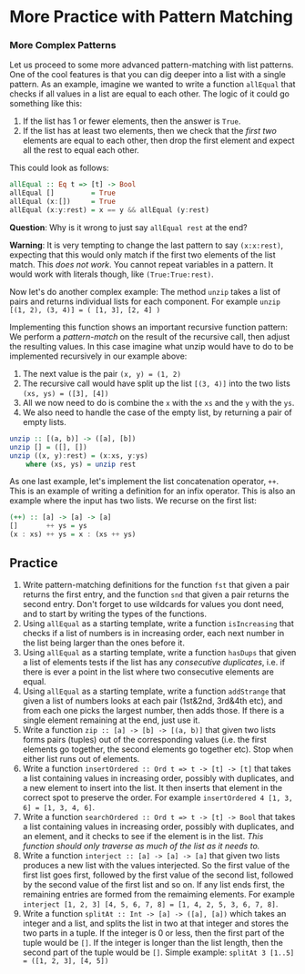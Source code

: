 # More Practice with Pattern Matching

### More Complex Patterns

Let us proceed to some more advanced pattern-matching with list patterns. One of the cool features is that you can dig deeper into a list with a single pattern. As an example, imagine we wanted to write a function `allEqual` that checks if all values in a list are equal to each other. The logic of it could go something like this:

1. If the list has 1 or fewer elements, then the answer is `True`.
2. If the list has at least two elements, then we check that the *first two* elements are equal to each other, then drop the first element and expect all the rest to equal each other.

This could look as follows:
```haskell
allEqual :: Eq t => [t] -> Bool
allEqual []         = True
allEqual (x:[])     = True
allEqual (x:y:rest) = x == y && allEqual (y:rest)
```
**Question**: Why is it wrong to just say `allEqual rest` at the end?

**Warning**: It is very tempting to change the last pattern to say `(x:x:rest)`, expecting that this would only match if the first two elements of the list match. This *does not work*. You cannot repeat variables in a pattern. It would work with literals though, like `(True:True:rest)`.

Now let's do another complex example: The method `unzip` takes a list of pairs and returns individual lists for each component. For example `unzip [(1, 2), (3, 4)] = ( [1, 3], [2, 4] )`

Implementing this function shows an important recursive function pattern: We perform a *pattern-match* on the result of the recursive call, then adjust the resulting values. In this case imagine what unzip would have to do to be implemented recursively in our example above:

1. The next value is the pair `(x, y) = (1, 2)`
2. The recursive call would have split up the list `[(3, 4)]` into the two lists `(xs, ys) = ([3], [4])`
3. All we now need to do is combine the `x` with the `xs` and the `y` with the `ys`.
4. We also need to handle the case of the empty list, by returning a pair of empty lists.

```haskell
unzip :: [(a, b)] -> ([a], [b])
unzip [] = ([], [])
unzip ((x, y):rest) = (x:xs, y:ys)
    where (xs, ys) = unzip rest
```

As one last example, let's implement the list concatenation operator, `++`. This is an example of writing a definition for an infix operator. This is also an example where the input has two lists. We recurse on the first list:

```haskell
(++) :: [a] -> [a] -> [a]
[]       ++ ys = ys
(x : xs) ++ ys = x : (xs ++ ys)
```

## Practice

1. Write pattern-matching definitions for the function `fst` that given a pair returns the first entry, and the function `snd` that given a pair returns the second entry. Don't forget to use wildcards for values you dont need, and to start by writing the types of the functions.
2. Using `allEqual` as a starting template, write a function `isIncreasing` that checks if a list of numbers is in increasing order, each next number in the list being larger than the ones before it.
3. Using `allEqual` as a starting template, write a function `hasDups` that given a list of elements tests if the list has any *consecutive duplicates*, i.e. if there is ever a point in the list where two consecutive elements are equal.
4. Using `allEqual` as a starting template, write a function `addStrange` that given a list of numbers looks at each pair (1st&2nd, 3rd&4th etc), and from each one picks the largest number, then adds those. If there is a single element remaining at the end, just use it.
5. Write a function `zip :: [a] -> [b] -> [(a, b)]` that given two lists forms pairs (tuples) out of the corresponding values (i.e. the first elements go together, the second elements go together etc). Stop when either list runs out of elements.
6. Write a function `insertOrdered :: Ord t => t -> [t] -> [t]` that takes a list containing values in increasing order, possibly with duplicates, and a new element to insert into the list. It then inserts that element in the correct spot to preserve the order. For example `insertOrdered 4 [1, 3, 6] = [1, 3, 4, 6]`.
7. Write a function `searchOrdered :: Ord t => t -> [t] -> Bool` that takes a list containing values in increasing order, possibly with duplicates, and an element, and it checks to see if the element is in the list. *This function should only traverse as much of the list as it needs to.*
8. Write a function `interject :: [a] -> [a] -> [a]` that given two lists produces a new list with the values interjected. So the first value of the first list goes first, followed by the first value of the second list, followed by the second value of the first list and so on. If any list ends first, the remaining entries are formed from the remaiming elements. For example `interject [1, 2, 3] [4, 5, 6, 7, 8] = [1, 4, 2, 5, 3, 6, 7, 8]`.
9. Write a function `splitAt :: Int -> [a] -> ([a], [a])` which takes an integer and a list, and splits the list in two at that integer and stores the two parts in a tuple. If the integer is 0 or less, then the first part of the tuple would be `[]`. If the integer is longer than the list length, then the second part of the tuple would be `[]`. Simple example: `splitAt 3 [1..5] = ([1, 2, 3], [4, 5])`
